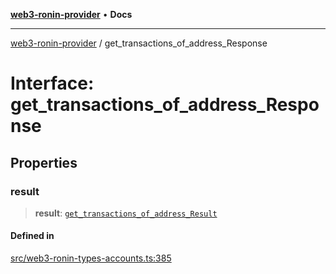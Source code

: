 [**web3-ronin-provider**](../README.md) • **Docs**

***

[web3-ronin-provider](../globals.md) / get\_transactions\_of\_address\_Response

# Interface: get\_transactions\_of\_address\_Response

## Properties

### result

> **result**: [`get_transactions_of_address_Result`](get_transactions_of_address_Result.md)

#### Defined in

[src/web3-ronin-types-accounts.ts:385](https://github.com/chuacw/web3-ronin-provider/blob/746ea3f5b1cadd8ceeca40298f62b32897e1ae69/src/web3-ronin-types-accounts.ts#L385)
